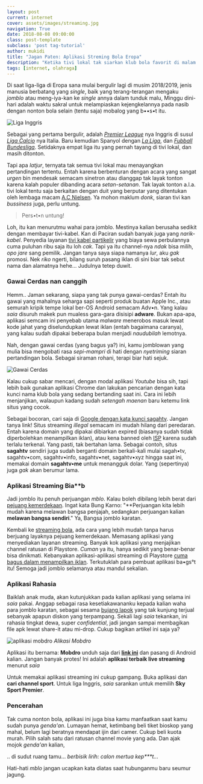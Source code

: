 ```yaml
---
layout: post
current: internet
cover: assets/images/streaming.jpg
navigation: True
date: 2018-08-08 09:00:00
class: post-template
subclass: 'post tag-tutorial'
author: mukidi
title: "Jagan Paten: Aplikasi Streming Bola Eropa"
description: "Ketika tivi lokal tak siarkan klub bola favorit di malam minggu"
tags: [internet, olahraga]
---
```

Di saat liga-liga di Eropa sana mulai bergulir lagi di musim 2018/2019, jenis manusia berbatang yang _single_, baik yang terang-terangan mengaku _jomblo_ atau meng-iya-kan ke _single_ annya dalam tunduk malu, Minggu dini-hari adalah waktu sakral untuk melampiaskan kejengkelannya pada nasib dengan nonton bola selain (tentu saja) mobalog yang b••s•t itu.

![Liga Inggris](https://i0.wp.com/setanmerah.net/wp-content/uploads/2017/07/Premier-League-Logos.jpg)

Sebagai yang pertama bergulir, adalah [_Premier League_](//www.google.co.uk/search?q=Premier+League) nya Inggris di susul [_Liga Calcio_](//www.google.it/search?q=Liga+Calcio) nya Italia. Baru kemudian Spanyol dengan [_La Liga_](www.google.se/search?q=La+Liga), dan [_Fubball Bundesliga_](//www.google.de/search?q=Fubbal+Bundesliga). Setidaknya empat liga itu yang pernah tayang di tivi lokal, dan masih ditonton.

Tapi apa _latjur_, ternyata tak semua tivi lokal mau menayangkan pertandingan tertentu. Entah karena berbenturan dengan acara yang sangat _urgen_ bin mendesak semacam sinetron atau dianggap tak layak tonton karena kalah populer dibanding acara _setan-setanan_. Tak layak tonton a.l.a. tivi lokal tentu saja berkaitan dengan duit yang berputar yang ditentukan oleh lembaga macam [A.C Nielsen](https://www.google.co.id/amp/s/amp.kaskus.co.id/thread/5a02e8c81854f7e2518b4567/ac-nielsen-dan-rating-televisi-indonesia). Ya mohon maklum _donk_, siaran tivi kan _bussiness_ juga, perlu untung.

> Pers•t•n untung!

Loh, itu kan menurutmu wahai para jomblo. Mestinya kalian berusaha sedikit dengan membayar tivi-kabel. Kan di Paciran sudah banyak juga yang _narik-kabel_. Penyedia layanan [tivi kabel partikelir](https://www.google.co.id/amp/s/m.jpnn.com/amp/news/duh-layanan-tv-kabel-ilegal-marak-di-rusunawa-dan-apartemen) yang biaya sewa perbulannya cuma puluhan ribu saja itu loh _cak_. Tapi ya itu channel-nya _ndak_ bisa milih, _opo jare_ sang pemilik. Jangan tanya saya siapa namanya _lur_, aku _gak_ promosi. Nek _riko_ ngerti, bilang suruh pasang iklan di sini biar tak sebut nama dan alamatnya hehe... Judulnya tetep duwit.

### Gawai Cerdas nan canggih

Hemm.. Jaman sekarang, siapa yang tak punya gawai-cerdas? Entah itu gawai yang mahalnya seharga sapi seperti produk buatan Apple Inc., atau semurah kripik tempe lokal ber-OS Android semacam Adv•n. Yang kalau _saia_ disuruh makek pun mualess gara-gara disisipi **adware**. Bukan apa-apa, aplikasi semcam ini penyebab utama _malware_ menerobos masuk lewat kode jahat yang diselundupkan lewat iklan (entah bagaimana caranya), yang kalau sudah dipakai beberapa bulan menjadi _naudubilah_ lemotnya. 

<script async src="//pagead2.googlesyndication.com/pagead/js/adsbygoogle.js"></script>
<!-- AtasArtikel -->
<ins class="adsbygoogle"
     style="display:block"
     data-ad-client="ca-pub-8526606076277673"
     data-ad-slot="8771412334"
     data-ad-format="auto"
     data-full-width-responsive="true"></ins><script>
(adsbygoogle = window.adsbygoogle || []).push({});
</script>

Nah, dengan gawai cerdas (yang bagus ya?) ini, kamu jomblowan yang mulia bisa mengobati rasa _sepi-mampri_ di hati dengan _nyetriming_ siaran pertandingan bola. Sebagai siraman rohani, terapi biar hati sejuk.

![Gawai Cerdas](https://www.mobdro.sc/assets/images/ui.png)

Kalau cukup sabar mencari, dengan modal aplikasi _Youtube_ bisa sih, tapi lebih baik gunakan aplikasi Chrome dan lakukan pencarian dengan kata kunci nama klub bola yang sedang bertanding saat ini. Cara ini lebih menjanjikan, walaupun kadang sudah _setengah maenan_ baru ketemu link situs yang cocok.

Sebagai bocoran, cari saja di [Google dengan kata kunci sagahtv](https://www.google.co.id/search?q=sagahtv). Jangan tanya link! Situs streaming _illegal_ semacam ini mudah hilang dari peredaran. Entah karena domain yang dipakai dibiarkan expired (biasanya sudah tidak diperbolehkan menampilkan iklan), atau kena banned oleh [ISP](//id.wikipedia.org/ISP) karena sudah terlalu terkenal. Yang pasti, tak bertahan lama. Sebagai contoh, situs **sagahtv** sendiri juga sudah berganti domain berkali-kali mulai sagah•tv, sagahtv•com, sagahtv•info, sagahtv•net, sagahtv•xyz hingga saat ini, memakai domain **sagahtv•me** untuk menangguk dolar. Yang (sepertinya) juga _gak_ akan berumur lama.

### Aplikasi Streaming Bia**b

Jadi jomblo itu penuh perjuangan _mblo_. Kalau boleh dibilang lebih berat dari [pejuang kemerdekaan](https://www.paciran.com/Selamat-HUT-ke-73-Indonesia-Dirgahyu-RI-ku.html). Ingat kata Bung Karno: "**Perjuangan kita lebih mudah karena melawan bangsa penjajah, sedangkan perjuangan kalian **melawan bangsa sendiri**." Ya, Bangsa jomblo karatan.

Kembali ke [streaming bola](https://www.paciran.com/aplikasi-streaming-bola-eropa-paling-lengkap.html), ada cara yang lebih mudah tanpa harus berjuang layaknya pejuang kemerdekaan. Memasang aplikasi yang menyediakan layanan streaming. Banyak kok aplikasi yang menjajikan channel ratusan di Playstore. _Cuman_ ya itu, hanya sedikit yang benar-benar bisa dinikmati. Kebanyakan aplikasi-aplikasi streaming di Playstore [cuma bagus dalam menampilkan iklan](https://safelink.knoacc.org/#0eI1v). Terkutuklah para pembuat aplikasi ba•gs°t itu! Semoga jadi jomblo selamanya atau mandul sekalian.

### Aplikasi Rahasia

Baiklah anak muda, akan kutunjukkan pada kalian aplikasi yang selama ini _saia_ pakai. Anggap sebagai rasa kesetiakawananku kepada kalian waha para jomblo karatan, sebagai sesama [bujang lapok](https://www.youtube.com/watch?v=udGd8mx0jJM) yang tak kunjung terjual sebanyak apapun diskon yang terpampang. Sekali lagi _saia_ tekankan, ini rahasia tingkat dewa, super _confidential_, jadi jangan sampai membagikan file apk lewat share-it atau mi-drop. Cukup bagikan artikel ini saja ya?

![aplikasi mobdro](https://mobdroapks.com/wp-content/uploads/2018/01/Mobdro.jpg)
_Alikasi Mobdro_

Aplikasi itu bernama: **Mobdro** unduh saja dari [**link ini**](https://safelink.knoacc.org/#Qxey9) dan pasang di Android kalian. Jangan banyak protes! Ini adalah **aplikasi terbaik live streaming** menurut _saia_

Untuk memakai aplikasi streaming ini cukup gampang. Buka aplikasi dan **cari channel sport**. Untuk liga Inggris, _saia_ sarankan untuk memilih **Sky Sport Premier**. 

### Pencerahan

Tak cuma nonton bola, aplikasi ini juga bisa kamu manfaatkan saat kamu sudah punya _genda'an_. Lumayan hemat, ketimbang beli tiket bioskop yang mahal, belum lagi beratnya mendapat ijin dari camer. Cukup beli kuota murah. Pilih salah satu dari ratusan channel movie yang ada. Dan ajak mojok _genda'an_ kalian, 

.. di sudut ruang tamu... _berbisik lirih: calon mertua kep***t..._

Hati-hati _mblo_ jangan ucapkan kata diatas saat hubunganmu baru seumur jagung.

